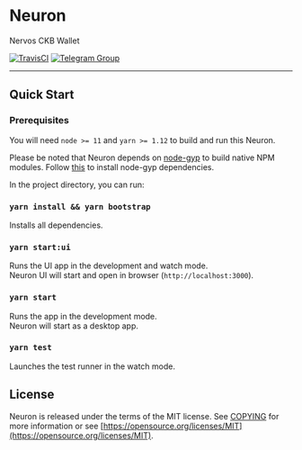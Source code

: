 # Neuron
Nervos CKB Wallet

[![TravisCI](https://travis-ci.com/nervosnetwork/neuron.svg?branch=develop)](https://travis-ci.com/nervosnetwork/neuron)
[![Telegram Group](https://cdn.rawgit.com/Patrolavia/telegram-badge/8fe3382b/chat.svg)](https://t.me/nervos_ckb_dev)

---

## Quick Start

### Prerequisites

You will need `node >= 11` and `yarn >= 1.12` to build and run this Neuron.

Please be noted that Neuron depends on [node-gyp](https://github.com/nodejs/node-gyp) to build native NPM modules. Follow [this](https://github.com/nodejs/node-gyp#installation) to install node-gyp dependencies.

In the project directory, you can run:

### `yarn install && yarn bootstrap`

Installs all dependencies.

### `yarn start:ui`

Runs the UI app in the development and watch mode.<br>
Neuron UI will start and open in browser (`http://localhost:3000`).

### `yarn start`

Runs the app in the development mode.<br>
Neuron will start as a desktop app.

### `yarn test`

Launches the test runner in the watch mode.

## License

Neuron is released under the terms of the MIT license. See [COPYING](COPYING) for more information or see [https://opensource.org/licenses/MIT](https://opensource.org/licenses/MIT).

